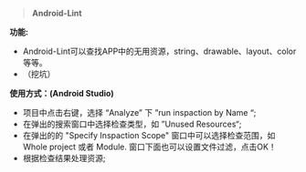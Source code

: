 > **Android-Lint**

**功能:**
* Android-Lint可以查找APP中的无用资源，string、drawable、layout、color等等。
* （挖坑）
 
**使用方式：(Android Studio)**
* 项目中点击右键，选择 “Analyze” 下 ”run inspaction by Name “;
* 在弹出的搜索窗口中选择检查类型，如 ”Unused Resources“;
* 在弹出的的 "Specify Inspaction Scope" 窗口中可以选择检查范围，如 Whole project 或者 Module. 窗口下面也可以设置文件过滤，点击OK！
* 根据检查结果处理资源;
